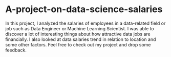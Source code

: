 # A-project-on-data-science-salaries

In this project, I analyzed the salaries of employees in a data-related field or job such as Data Engineer or Machine Learning Scientist.
I was able to discover a lot of interesting things about how attractive data jobs are financially. 
I also looked at data salaries trend in relation to location and some other factors.
Feel free to check out my project and drop some feedback.
